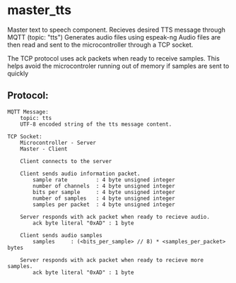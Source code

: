 # master_tts

Master text to speech component.
Recieves desired TTS message through MQTT (topic: "tts")
Generates audio files using espeak-ng 
Audio files are then read and sent to the microcontroller through a TCP socket.

The TCP protocol uses ack packets when ready to receive samples.
This helps avoid the microcontroler running out of memory if samples are sent to quickly

## Protocol:
    MQTT Message: 
        topic: tts
        UTF-8 encoded string of the tts message content.
    
    TCP Socket:
        Microcontroller - Server
        Master - Client

        Client connects to the server

        Client sends audio information packet.
            sample rate         : 4 byte unsigned integer
            number of channels  : 4 byte unsigned integer
            bits per sample     : 4 byte unsigned integer
            number of samples   : 4 byte unsigned integer
            samples per packet  : 4 byte unsigned integer

        Server responds with ack packet when ready to recieve audio.
            ack byte literal "0xAD" : 1 byte

        Client sends audio samples 
            samples     : (<bits_per_sample> // 8) * <samples_per_packet> bytes

        Server responds with ack packet when ready to recieve more samples.
            ack byte literal "0xAD" : 1 byte
